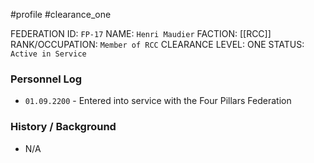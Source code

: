 #profile #clearance_one 

FEDERATION ID: `FP-17`
NAME: `Henri Maudier`
FACTION: [[RCC]]
RANK/OCCUPATION: `Member of RCC`
CLEARANCE LEVEL: ONE
STATUS: `Active in Service`

### Personnel Log
- `01.09.2200` - Entered into service with the Four Pillars Federation

### History / Background
- N/A
